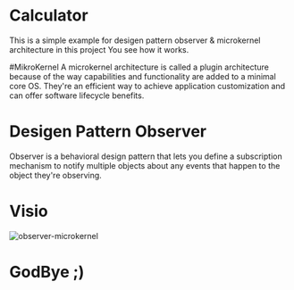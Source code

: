 # Calculator
This is a simple example for desigen pattern observer & microkernel architecture in this project You see how it works.

#MikroKernel
A microkernel architecture is called a plugin architecture because of the way capabilities and functionality are added to a minimal core OS.
They're an efficient way to achieve application customization and can offer software lifecycle benefits.

# Desigen Pattern Observer
Observer is a behavioral design pattern that lets you define a subscription mechanism to notify multiple objects about any events that happen
to the object they're observing.
# Visio
![observer-microkernel ](https://user-images.githubusercontent.com/63051195/127719658-8d54df58-8c38-4d4d-9620-ca877bab3193.png)

# GodBye ;)
